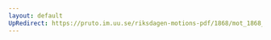 ```yaml
---
layout: default
UpRedirect: https://pruto.im.uu.se/riksdagen-motions-pdf/1868/mot_1868__ak__154.pdf
---
```

